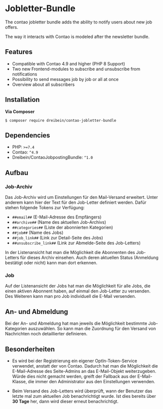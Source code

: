 # Jobletter-Bundle

The contao jobletter bundle adds the ability to notify users about new job offers.

The way it interacts with Contao is modeled after the newsletter bundle.

## Features

- Compatible with Contao 4.9 and higher (PHP 8 Support)
- Two new Frontend-modules to subscribe and unsubscribe from notifications
- Possibility to send messages job by job or all at once
- Overview about all subscribers

## Installation

**Via Composer**
```shell
$ composer require dreibein/contao-jobletter-bundle
```

## Dependencies

- PHP: `>=7.4`
- Contao: `^4.9`
- Dreibein/ContaoJobpostingBundle: `^1.0`

## Aufbau

### Job-Archiv
Das Job-Archiv wird um Einstellungen für den Mail-Versand erweitert.
Unter anderem kann hier der Text für den Job-Letter definiert werden.
Dafür stehen folgende Tokens zur Verfügung:
- `##email##` (E-Mail-Adresse des Empfängers)
- `##archive##` (Name des aktuellen Job-Archivs)
- `##categories##` (Liste der abonnierten Kategorien)
- `##job##` (Name des Jobs)
- `##job_link##` (Link zur Detail-Seite des Jobs)
- `##unsubscribe_link##` (Link zur Abmelde-Seite des Job-Letters)

In der Listenansicht hat man die Möglichkeit die Abonnenten des Job-Letters für dieses Archiv einsehen.
Auch deren aktuellen Status (Anmeldung bestätigt oder nicht) kann man dort erkennen.

### Job
Auf der Listenansicht der Jobs hat man die Möglichkeit für alle Jobs, die einen aktiven Abonnent haben, auf einmal den Job-Letter zu versenden.
Des Weiteren kann man pro Job individuell die E-Mail versenden.

## An- und Abmeldung
Bei der An- und Abmeldung hat man jeweils die Möglichkeit bestimmte Job-Kategorien auszuwählen.
So kann man die Zuordnung für den Versand von Nachrichten noch detaillierter definieren.

## Besonderheiten

- Es wird bei der Registrierung ein eigener OptIn-Token-Service verwendet, anstatt der von Contao.
Dadurch hat man die Möglichkeit die E-Mail-Adresse des Seite-Admins an das E-Mail-Objekt weiterzugeben.
Würde dies nicht gemacht werden, greift der Fallback aus der E-Mail-Klasse, die immer den Administrator aus den Einstellungen verwenden.


- Beim Versand des Job-Letters wird überprüft, wann der Benutzer das letzte mal zum aktuellen Job benachrichtigt wurde.
Ist dies bereits über **30 Tage** her, dann wird dieser erneut benachrichtigt.